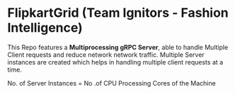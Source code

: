 # FlipkartGrid (Team Ignitors - Fashion Intelligence)
This Repo features a **Multiprocessing gRPC Server**, able to handle Multiple Client requests and reduce network network traffic. Multiple Server instances are created which helps in handling multiple client requests at a time.

No. of Server Instances = No .of CPU Processing Cores of the Machine
